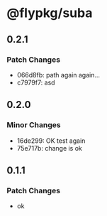 # @flypkg/suba

## 0.2.1

### Patch Changes

- 066d8fb: path again again...
- c7979f7: asd

## 0.2.0

### Minor Changes

- 16de299: OK test again
- 75e717b: change is ok

## 0.1.1

### Patch Changes

- ok
